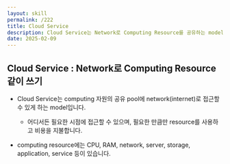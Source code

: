 ```yaml
---
layout: skill
permalink: /222
title: Cloud Service
description: Cloud Service는 Network로 Computing Resource를 공유하는 model이며, Packaged Software, IaaS, PaaS, SaaS로 나뉩니다.
date: 2025-02-09
---
```



## Cloud Service : Network로 Computing Resource 같이 쓰기

- Cloud Service는 computing 자원의 공유 pool에 network(internet)로 접근할 수 있게 하는 model입니다.
    - 어디서든 필요한 시점에 접근할 수 있으며, 필요한 만큼만 resource를 사용하고 비용을 지불합니다.

- computing resource에는 CPU, RAM, network, server, storage, application, service 등이 있습니다.


